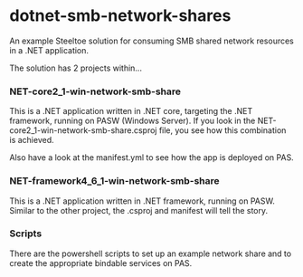 # dotnet-smb-network-shares
An example Steeltoe solution for consuming SMB shared network resources in a .NET application.

The solution has 2 projects within...

### NET-core2_1-win-network-smb-share
This is a .NET application written in .NET core, targeting the .NET framework, running on PASW (Windows Server). If you look in the NET-core2_1-win-network-smb-share.csproj file, you see how this combination is achieved.

Also have a look at the manifest.yml to see how the app is deployed on PAS.

### NET-framework4_6_1-win-network-smb-share
This is a .NET application written in .NET framework, running on PASW. Similar to the other project, the .csproj and manifest will tell the story.

### Scripts
There are the powershell scripts to set up an example network share and to create the appropriate bindable services on PAS.
